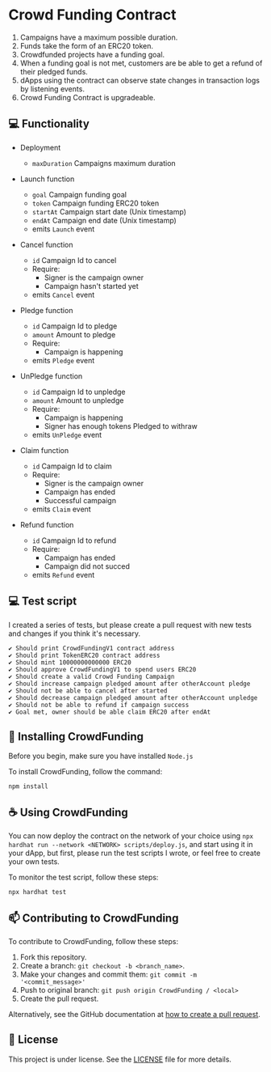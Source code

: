 <h1>Crowd Funding Contract</h1>

1. Campaigns have a maximum possible duration.
2. Funds take the form of an ERC20 token.
3. Crowdfunded projects have a funding goal.
4. When a funding goal is not met, customers are be able to get a refund of their pledged funds.
5. dApps using the contract can observe state changes in transaction logs by listening events.
6. Crowd Funding Contract is upgradeable.

## 💻 Functionality

- Deployment
    - `maxDuration` Campaigns maximum duration
    
- Launch function
    - `goal` Campaign funding goal
    - `token` Campaign funding ERC20 token
    - `startAt` Campaign start date (Unix timestamp)
    - `endAt` Campaign end date (Unix timestamp)
    - emits `Launch` event

- Cancel function
    - `id` Campaign Id to cancel
    - Require:
        - Signer is the campaign owner
        - Campaign hasn't started yet
    - emits `Cancel` event

- Pledge function
    - `id` Campaign Id to pledge
    - `amount` Amount to pledge
    - Require:
        - Campaign is happening
    - emits `Pledge` event

- UnPledge function
    - `id` Campaign Id to unpledge
    - `amount` Amount to unpledge
    - Require:
        - Campaign is happening
        - Signer has enough tokens Pledged to withraw
    - emits `UnPledge` event

- Claim function
    - `id` Campaign Id to claim 
    - Require:
        - Signer is the campaign owner
        - Campaign has ended
        - Successful campaign
    - emits `Claim` event

- Refund function
    - `id` Campaign Id to refund
    - Require:
        - Campaign has ended
        - Campaign did not succed
    - emits `Refund` event

## 💻 Test script

I created a series of tests, but please create a pull request with new tests and changes if you think it's necessary.

    ✔ Should print CrowdFundingV1 contract address
    ✔ Should print TokenERC20 contract address
    ✔ Should mint 10000000000000 ERC20
    ✔ Should approve CrowdFundingV1 to spend users ERC20
    ✔ Should create a valid Crowd Funding Campaign
    ✔ Should increase campaign pledged amount after otherAccount pledge
    ✔ Should not be able to cancel after started
    ✔ Should decrease campaign pledged amount after otherAccount unpledge
    ✔ Should not be able to refund if campaign success
    ✔ Goal met, owner should be able claim ERC20 after endAt

## 🚀 Installing CrowdFunding

Before you begin, make sure you have installed `Node.js`

To install CrowdFunding, follow the command:

```
npm install
```

## ☕ Using CrowdFunding

You can now deploy the contract on the network of your choice using `npx hardhat run --network <NETWORK> scripts/deploy.js`, and start using it in your dApp, but first, please run the test scripts I wrote, or feel free to create your own tests.

To monitor the test script, follow these steps:

```
npx hardhat test
```

## 📫 Contributing to CrowdFunding

To contribute to CrowdFunding, follow these steps:

1. Fork this repository.
2. Create a branch: `git checkout -b <branch_name>`.
3. Make your changes and commit them: `git commit -m '<commit_message>'`
4. Push to original branch: `git push origin CrowdFunding / <local>`
5. Create the pull request.

Alternatively, see the GitHub documentation at [how to create a pull request](https://help.github.com/en/github/collaborating-with-issues-and-pull-requests/creating-a-pull-request ).

## 📝 License

This project is under license. See the [LICENSE](LICENSE.md) file for more details.
